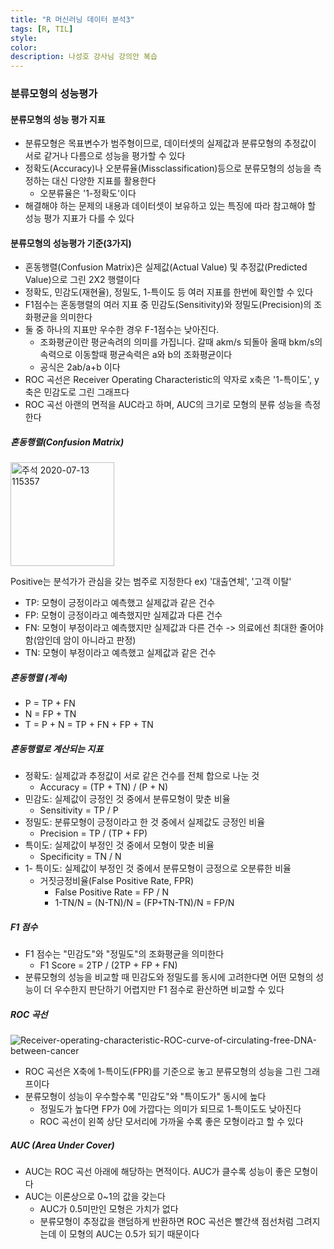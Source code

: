 ```yaml
---
title: "R 머신러닝 데이터 분석3"
tags: [R, TIL]
style:
color:
description: 나성호 강사님 강의안 복습
---
```


### 분류모형의 성능평가

#### 분류모형의 성능 평가 지표

- 분류모형은 목표변수가 범주형이므로, 데이터셋의 실제값과 분류모형의 추정값이 서로 같거나 다름으로 성능을 평가할 수 있다
- 정확도(Accuracy)나 오분류율(Missclassification)등으로 분류모형의 성능을 측정하는 대신 다양한 지표를 활용한다
  - 오분류율은 '1-정확도'이다
- 해결해야 하는 문제의 내용과 데이터셋이 보유하고 있는 특징에 따라 참고해야 할 성능 평가 지표가 다를 수 있다

#### 분류모형의 성능평가 기준(3가지)

- 혼동행렬(Confusion Matrix)은 실제값(Actual Value) 및 추정값(Predicted Value)으로 그린 2X2 행렬이다
- 정확도, 민감도(재현율), 정밀도, 1-특이도 등 여러 지표를 한번에 확인할 수 있다
- F1점수는 혼동행렬의 여러 지표 중 민감도(Sensitivity)와 정밀도(Precision)의 조화평균을 의미한다
- 둘 중 하나의 지표만 우수한 경우 F-1점수는 낮아진다.
  - 조화평균이란 평균속려의 의미를 가집니다. 갈때 akm/s 되돌아 올때 bkm/s의 속력으로 이동할때 평균속력은 a와 b의 조화평균이다
  - 공식은 2ab/a+b 이다
- ROC 곡선은 Receiver Operating Characteristic의 약자로 x축은 '1-특이도', y축은 민감도로 그린 그래프다
- ROC 곡선 아랜의 면적을 AUC라고 하며, AUC의 크기로 모형의 분류 성능을 측정한다

##### 혼동행렬(Confusion Matrix)

<img width="166" alt="주석 2020-07-13 115357" src="https://user-images.githubusercontent.com/57039464/87266220-af00ef00-c4ff-11ea-8a85-6d250a84cf66.png">

Positive는 분석가가 관심을 갖는 범주로 지정한다 ex) '대출연체', '고객 이탈'

- TP: 모형이 긍정이라고 예측했고 실제값과 같은 건수
- FP: 모형이 긍정이라고 예측했지만 실제값과 다른 건수
- FN: 모형이 부정이라고 예측했지만 실제값과 다른 건수 -> 의료에선 최대한 줄어야함(암인데 암이 아니라고 판정)
- TN: 모형이 부정이라고 예측했고 실제값과 같은 건수

##### 혼동행렬 (계속)

- P = TP + FN
- N = FP + TN
- T = P + N = TP + FN + FP + TN

##### 혼동행렬로 계산되는 지표

- 정확도: 실제값과 추정값이 서로 같은 건수를 전체 합으로 나눈 것
  - Accuracy = (TP + TN) / (P + N)
- 민감도: 실제값이 긍정인 것 중에서 분류모형이 맞춘 비율
  - Sensitivity = TP / P
- 정밀도: 분류모형이 긍정이라고 한 것 중에서 실제값도 긍정인 비율
  - Precision = TP / (TP + FP)
- 특이도: 실제값이 부정인 것 중에서 모형이 맞춘 비율
  - Specificity = TN / N
- 1- 특이도: 실제값이 부정인 것 중에서 분류모형이 긍정으로 오분류한 비율
  - 거짓긍정비율(False Positive Rate, FPR)
    - False Positive Rate = FP / N
    - 1-TN/N = (N-TN)/N = (FP+TN-TN)/N = FP/N

##### F1 점수

- F1 점수는 "민감도"와 "정밀도"의 조화평균을 의미한다
  - F1 Score = 2TP / (2TP + FP + FN)
- 분류모형의 성능을 비교할 때 민감도와 정밀도를 동시에 고려한다면 어떤 모형의 성능이 더 우수한지 판단하기 어렵지만 F1 점수로 환산하면 비교할 수 있다

##### ROC 곡선

![Receiver-operating-characteristic-ROC-curve-of-circulating-free-DNA-between-cancer](https://user-images.githubusercontent.com/57039464/87269914-95fd3b80-c509-11ea-8f6d-138bdeed43f9.png)

- ROC 곡선은 X축에 1-특이도(FPR)를 기준으로 놓고 분류모형의 성능을 그린 그래프이다
- 분류모형이 성능이 우수할수록 "민감도"와 "특이도가" 동시에 높다
  - 정밀도가 높다면 FP가 0에 가깝다는 의미가 되므로 1-특이도도 낮아진다
  - ROC 곡선이 왼쪽 상단 모서리에 가까울 수록 좋은 모형이라고 할 수 있다

##### AUC (Area Under Cover)

- AUC는 ROC 곡선 아래에 해당하는 면적이다. AUC가 클수록 성능이 좋은 모형이다
- AUC는 이론상으로 0~1의 값을 갖는다
  - AUC가 0.5미만인 모형은 가치가 없다
  - 분류모형이 추정값을 랜덤하게 반환하면 ROC 곡선은 빨간색 점선처럼 그려지는데 이 모형의 AUC는 0.5가 되기 때문이다